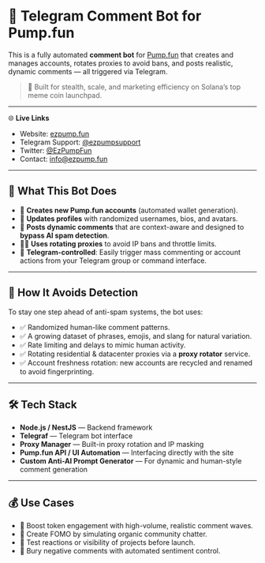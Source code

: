 # 💬 Telegram Comment Bot for Pump.fun

This is a fully automated **comment bot** for [Pump.fun](https://pump.fun) that creates and manages accounts, rotates proxies to avoid bans, and posts realistic, dynamic comments — all triggered via Telegram.

> 🧠 Built for stealth, scale, and marketing efficiency on Solana’s top meme coin launchpad.

---

🌐 **Live Links**  
- Website: [ezpump.fun](https://www.ezpump.fun/)  
- Telegram Support: [@ezpumpsupport](https://t.me/ezpumpsupport)  
- Twitter: [@EzPumpFun](https://x.com/EzPumpFun)  
- Contact: [info@ezpump.fun](mailto:info@ezpump.fun)

---

## 🤖 What This Bot Does

- 🔐 **Creates new Pump.fun accounts** (automated wallet generation).
- 📝 **Updates profiles** with randomized usernames, bios, and avatars.
- 💬 **Posts dynamic comments** that are context-aware and designed to **bypass AI spam detection**.
- 🕵️‍♂️ **Uses rotating proxies** to avoid IP bans and throttle limits.
- 📡 **Telegram-controlled**: Easily trigger mass commenting or account actions from your Telegram group or command interface.

---

## 🧠 How It Avoids Detection

To stay one step ahead of anti-spam systems, the bot uses:

- ✅ Randomized human-like comment patterns.
- ✅ A growing dataset of phrases, emojis, and slang for natural variation.
- ✅ Rate limiting and delays to mimic human activity.
- ✅ Rotating residential & datacenter proxies via a **proxy rotator** service.
- ✅ Account freshness rotation: new accounts are recycled and renamed to avoid fingerprinting.

---

## 🛠 Tech Stack

- **Node.js / NestJS** — Backend framework
- **Telegraf** — Telegram bot interface
- **Proxy Manager** — Built-in proxy rotation and IP masking
- **Pump.fun API / UI Automation** — Interfacing directly with the site
- **Custom Anti-AI Prompt Generator** — For dynamic and human-style comment generation

---

## 💰 Use Cases

- 🚀 Boost token engagement with high-volume, realistic comment waves.
- 🎣 Create FOMO by simulating organic community chatter.
- 🧪 Test reactions or visibility of projects before launch.
- 🧼 Bury negative comments with automated sentiment control.
